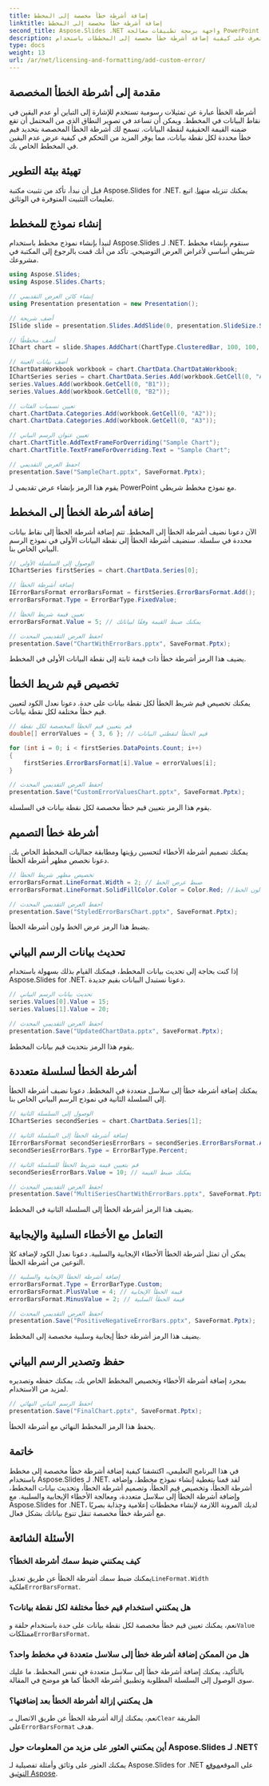 ```yaml
---
title: إضافة أشرطة خطأ مخصصة إلى المخطط
linktitle: إضافة أشرطة خطأ مخصصة إلى المخطط
second_title: Aspose.Slides .NET واجهة برمجة تطبيقات معالجة PowerPoint
description: تعرف على كيفية إضافة أشرطة خطأ مخصصة إلى المخططات باستخدام Aspose.Slides لـ .NET. قم بإنشاء أشرطة الأخطاء وتصميمها وتخصيصها للحصول على تصور دقيق للبيانات.
type: docs
weight: 13
url: /ar/net/licensing-and-formatting/add-custom-error/
---
```


## مقدمة إلى أشرطة الخطأ المخصصة

أشرطة الخطأ عبارة عن تمثيلات رسومية تستخدم للإشارة إلى التباين أو عدم اليقين في نقاط البيانات في المخطط. ويمكن أن تساعد في تصوير النطاق الذي من المحتمل أن تقع ضمنه القيمة الحقيقية لنقطة البيانات. تسمح لك أشرطة الخطأ المخصصة بتحديد قيم خطأ محددة لكل نقطة بيانات، مما يوفر المزيد من التحكم في كيفية عرض عدم اليقين في المخطط الخاص بك.

## تهيئة بيئة التطوير

 قبل أن نبدأ، تأكد من تثبيت مكتبة Aspose.Slides for .NET. يمكنك تنزيله من[هنا](https://releases.aspose.com/slides/net). اتبع تعليمات التثبيت المتوفرة في الوثائق.

## إنشاء نموذج للمخطط

لنبدأ بإنشاء نموذج مخطط باستخدام Aspose.Slides لـ .NET. سنقوم بإنشاء مخطط شريطي أساسي لأغراض العرض التوضيحي. تأكد من أنك قمت بالرجوع إلى المكتبة في مشروعك.

```csharp
using Aspose.Slides;
using Aspose.Slides.Charts;

// إنشاء كائن العرض التقديمي
using Presentation presentation = new Presentation();

// أضف شريحة
ISlide slide = presentation.Slides.AddSlide(0, presentation.SlideSize.Size);

// أضف مخططًا
IChart chart = slide.Shapes.AddChart(ChartType.ClusteredBar, 100, 100, 500, 300);

// أضف بيانات العينة
IChartDataWorkbook workbook = chart.ChartData.ChartDataWorkbook;
IChartSeries series = chart.ChartData.Series.Add(workbook.GetCell(0, "A1"), chart.Type);
series.Values.Add(workbook.GetCell(0, "B1"));
series.Values.Add(workbook.GetCell(0, "B2"));

// تعيين تسميات الفئات
chart.ChartData.Categories.Add(workbook.GetCell(0, "A2"));
chart.ChartData.Categories.Add(workbook.GetCell(0, "A3"));

// تعيين عنوان الرسم البياني
chart.ChartTitle.AddTextFrameForOverriding("Sample Chart");
chart.ChartTitle.TextFrameForOverriding.Text = "Sample Chart";

// احفظ العرض التقديمي
presentation.Save("SampleChart.pptx", SaveFormat.Pptx);
```

يقوم هذا الرمز بإنشاء عرض تقديمي لـ PowerPoint مع نموذج مخطط شريطي.

## إضافة أشرطة الخطأ إلى المخطط

الآن دعونا نضيف أشرطة الخطأ إلى المخطط. تتم إضافة أشرطة الخطأ إلى نقاط بيانات محددة في سلسلة. سنضيف أشرطة الخطأ إلى نقطة البيانات الأولى في نموذج الرسم البياني الخاص بنا.

```csharp
// الوصول إلى السلسلة الأولى
IChartSeries firstSeries = chart.ChartData.Series[0];

// إضافة أشرطة الخطأ
IErrorBarsFormat errorBarsFormat = firstSeries.ErrorBarsFormat.Add();
errorBarsFormat.Type = ErrorBarType.FixedValue;

// تعيين قيمة شريط الخطأ
errorBarsFormat.Value = 5; // يمكنك ضبط القيمة وفقًا لبياناتك

// احفظ العرض التقديمي المحدث
presentation.Save("ChartWithErrorBars.pptx", SaveFormat.Pptx);
```

يضيف هذا الرمز أشرطة خطأ ذات قيمة ثابتة إلى نقطة البيانات الأولى في المخطط.

## تخصيص قيم شريط الخطأ

يمكنك تخصيص قيم شريط الخطأ لكل نقطة بيانات على حدة. دعونا نعدل الكود لتعيين قيم خطأ مختلفة لكل نقطة بيانات.

```csharp
// قم بتعيين قيم الخطأ المخصصة لكل نقطة
double[] errorValues = { 3, 6 }; // قيم الخطأ لنقطتي البيانات

for (int i = 0; i < firstSeries.DataPoints.Count; i++)
{
    firstSeries.ErrorBarsFormat[i].Value = errorValues[i];
}

// احفظ العرض التقديمي المحدث
presentation.Save("CustomErrorValuesChart.pptx", SaveFormat.Pptx);
```

يقوم هذا الرمز بتعيين قيم خطأ مخصصة لكل نقطة بيانات في السلسلة.

## أشرطة خطأ التصميم

يمكنك تصميم أشرطة الأخطاء لتحسين رؤيتها ومطابقة جماليات المخطط الخاص بك. دعونا نخصص مظهر أشرطة الخطأ.

```csharp
// تخصيص مظهر شريط الخطأ
errorBarsFormat.LineFormat.Width = 2; // ضبط عرض الخط
errorBarsFormat.LineFormat.SolidFillColor.Color = Color.Red; //ضبط لون الخط

// احفظ العرض التقديمي المحدث
presentation.Save("StyledErrorBarsChart.pptx", SaveFormat.Pptx);
```

يضبط هذا الرمز عرض الخط ولون أشرطة الخطأ.

## تحديث بيانات الرسم البياني

إذا كنت بحاجة إلى تحديث بيانات المخطط، فيمكنك القيام بذلك بسهولة باستخدام Aspose.Slides for .NET. دعونا نستبدل البيانات بقيم جديدة.

```csharp
// تحديث بيانات الرسم البياني
series.Values[0].Value = 15;
series.Values[1].Value = 20;

// احفظ العرض التقديمي المحدث
presentation.Save("UpdatedChartData.pptx", SaveFormat.Pptx);
```

يقوم هذا الرمز بتحديث قيم بيانات المخطط.

## أشرطة الخطأ لسلسلة متعددة

يمكنك إضافة أشرطة خطأ إلى سلاسل متعددة في المخطط. دعونا نضيف أشرطة الخطأ إلى السلسلة الثانية في نموذج الرسم البياني الخاص بنا.

```csharp
// الوصول إلى السلسلة الثانية
IChartSeries secondSeries = chart.ChartData.Series[1];

// إضافة أشرطة الخطأ إلى السلسلة الثانية
IErrorBarsFormat secondSeriesErrorBars = secondSeries.ErrorBarsFormat.Add();
secondSeriesErrorBars.Type = ErrorBarType.Percent;

// قم بتعيين قيمة شريط الخطأ للسلسلة الثانية
secondSeriesErrorBars.Value = 10; // يمكنك ضبط القيمة

// احفظ العرض التقديمي المحدث
presentation.Save("MultiSeriesChartWithErrorBars.pptx", SaveFormat.Pptx);
```

يضيف هذا الرمز أشرطة الخطأ إلى السلسلة الثانية في المخطط.

## التعامل مع الأخطاء السلبية والإيجابية

يمكن أن تمثل أشرطة الخطأ الأخطاء الإيجابية والسلبية. دعونا نعدل الكود لإضافة كلا النوعين من أشرطة الخطأ.

```csharp
// إضافة أشرطة الخطأ الإيجابية والسلبية
errorBarsFormat.Type = ErrorBarType.Custom;
errorBarsFormat.PlusValue = 4; // قيمة الخطأ الإيجابية
errorBarsFormat.MinusValue = 2; // قيمة الخطأ السلبية

// احفظ العرض التقديمي المحدث
presentation.Save("PositiveNegativeErrorBars.pptx", SaveFormat.Pptx);
```

يضيف هذا الرمز أشرطة خطأ إيجابية وسلبية مخصصة إلى المخطط.

## حفظ وتصدير الرسم البياني

بمجرد إضافة أشرطة الأخطاء وتخصيص المخطط الخاص بك، يمكنك حفظه وتصديره لمزيد من الاستخدام.

```csharp
// احفظ الرسم البياني النهائي
presentation.Save("FinalChart.pptx", SaveFormat.Pptx);
```

يحفظ هذا الرمز المخطط النهائي مع أشرطة الخطأ.

## خاتمة

في هذا البرنامج التعليمي، اكتشفنا كيفية إضافة أشرطة خطأ مخصصة إلى مخطط باستخدام Aspose.Slides لـ .NET. لقد قمنا بتغطية إنشاء نموذج مخطط، وإضافة أشرطة الخطأ، وتخصيص قيم الخطأ، وتصميم أشرطة الخطأ، وتحديث بيانات المخطط، وإضافة أشرطة الخطأ إلى سلاسل متعددة، ومعالجة الأخطاء الإيجابية والسلبية. مع Aspose.Slides for .NET، لديك المرونة اللازمة لإنشاء مخططات إعلامية وجذابة بصريًا مع أشرطة خطأ مخصصة تنقل تنوع بياناتك بشكل فعال.

## الأسئلة الشائعة

### كيف يمكنني ضبط سمك أشرطة الخطأ؟

 يمكنك ضبط سمك أشرطة الخطأ عن طريق تعديل`LineFormat.Width` ملكية`ErrorBarsFormat`.

### هل يمكنني استخدام قيم خطأ مختلفة لكل نقطة بيانات؟

نعم، يمكنك تعيين قيم خطأ مخصصة لكل نقطة بيانات على حدة باستخدام حلقة و`Value` ممتلكات`ErrorBarsFormat`.

### هل من الممكن إضافة أشرطة خطأ إلى سلاسل متعددة في مخطط واحد؟

بالتأكيد، يمكنك إضافة أشرطة خطأ إلى سلاسل متعددة في نفس المخطط. ما عليك سوى الوصول إلى السلسلة المطلوبة وتطبيق أشرطة الخطأ كما هو موضح في المقالة.

### هل يمكنني إزالة أشرطة الخطأ بعد إضافتها؟

 نعم، يمكنك إزالة أشرطة الخطأ عن طريق الاتصال بـ`Clear` الطريقة على`ErrorBarsFormat` هدف.

### أين يمكنني العثور على مزيد من المعلومات حول Aspose.Slides لـ .NET؟

 يمكنك العثور على وثائق وأمثلة تفصيلية لـ Aspose.Slides for .NET على الموقع[موقع التوثيق Aspose](https://reference.aspose.com/slides/net/).